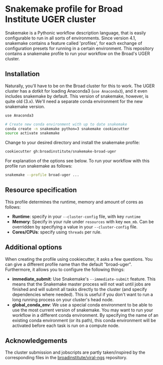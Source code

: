 Snakemake profile for Broad Institute UGER cluster
==================================================

Snakemake is a Pythonic workflow description language, that is easily 
configurable to run in all sorts of environments. Since version 4.1, snakemake 
contains a feature called 'profiles', for each exchange of configuration 
presets for running in a certain environment. This repository contains a 
snakemake profile to run your workflow on the Broad's UGER cluster.

Installation
------------

Naturally, you'll have to be on the Broad cluster for this to work. The UGER 
cluster has a dotkit for loading Anaconda3 (`use Anaconda3`), and it even 
includes snakemake by default. This version of snakemake, however, is quite old 
(3.x). We'll need a separate conda environment for the new snakemake version.

```bash
use Anaconda3

# Create new conda environment with up to date snakemake
conda create -n snakemake python=3 snakemake cookiecutter
source activate snakemake
```

Change to your desired directory and install the snakemake profile:

```bash
cookiecutter gh:broadinstitute/snakemake-broad-uger
```

For explanation of the options see below. To run your workflow with this 
profile run snakemake as follows:

```bash
snakemake --profile broad-uger ...
```

Resource specification
----------------------

This profile determines the runtime, memory and amount of cores as follows:

* **Runtime**: specify in your `--cluster-config` file, with key `runtime`
* **Memory**: Specify in your rule under `resources` with key `mem_mb`. Can be 
  overridden by specifying a value in your `--cluster-config` file.
* **Cores/CPUs**: specify using `threads` per rule.

Additional options
------------------

When creating the profile using cookiecutter, it asks a few questions. You can 
give a different profile name than the default "broad-uger". Furthermore, it 
allows you to configure the following things:

* **immediate_submit**: Use Snakemake's `--immediate-submit` feature. This 
  means that the Snakemake master process will not wait until jobs are finished 
  and will submit all tasks directly to the cluster (and specify dependencies 
  where needed). This is useful if you don't want to run a long running process 
  on your cluster's head node.
* **global_conda_env**: We use a special conda environment to be able to use 
  the most current version of snakemake. You may want to run your workflow in a 
  different conda environment. By specifying the name of an existing conda 
  environment (or its path), this conda environment will be activated before 
  each task is run on a compute node.


Acknowledgements
----------------

The cluster submission and jobscripts are partly taken/inspired by the 
corresponding files in the [broadinstitute/viral-ngs][viral-ngs] repository.


[cookiecutter]: https://github.com/audreyr/cookiecutter
[viral-ngs]: https://github.com/broadinstitute/viral-ngs/tree/master/pipes
